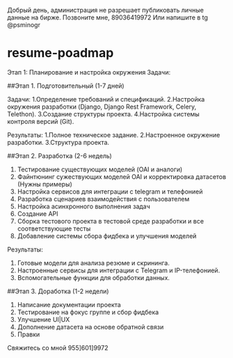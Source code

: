 Добрый день, администрация не разрешает публиковать личные данные на бирже. Позвоните мне, 89036419972 Или напишите в tg @psminogr

# resume-poadmap
Этап 1: Планирование и настройка окружения
Задачи:

##Этап 1. Подготовительный (1-7 дней)

Задачи:
1.Определение требований и спецификаций.
2.Настройка окружения разработки (Django, Django Rest Framework, Celery, Telethon).
3.Создание структуры проекта.
4.Настройка системы контроля версий (Git).

Результаты:
1.Полное техническое задание.
2.Настроенное окружение разработки.
3.Структура проекта.

##Этап 2. Разработка  (2-6 недель)

1. Тестирование существующих моделей (OAI и аналоги)
2. Файнтюнинг сужествующих моделей OAI и корректировка датасетов (Нужны примеры)
3. Настройка сервисов для интеграции с telegram и телефонией
4. Разработка сценариев взаимодействия с пользователем
5. Настройка асинхронного выполнения задач
6. Создание API
8. Сборка тестового проекта в тестовой среде разработки и все соответствующие тесты
9. Добавление системы сбора фидбека и улучшения моделей

Результаты:
1. Готовые модели для анализа резюме и скрининга.
2. Настроенные сервисы для интеграции с Telegram и IP-телефонией.
3. Вспомогательные функции для обработки данных.

##Этап 3. Доработка (1-2 недели)

1. Написание документации проекта
2. Тестирование на фокус группе и сбор фидбека
3. Улучшение UI|UX
4. Дополнение датасета на основе обратной связи
5. Правки

Свяжитесь со мной 955]601]9972
